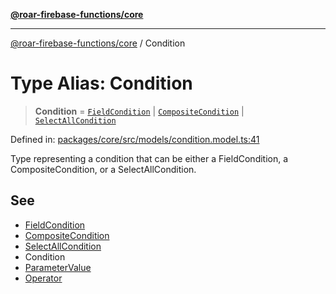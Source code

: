 [**@roar-firebase-functions/core**](../README.md)

---

[@roar-firebase-functions/core](../README.md) / Condition

# Type Alias: Condition

> **Condition** = [`FieldCondition`](../interfaces/FieldCondition.md) \| [`CompositeCondition`](../interfaces/CompositeCondition.md) \| [`SelectAllCondition`](SelectAllCondition.md)

Defined in: [packages/core/src/models/condition.model.ts:41](https://github.com/yeatmanlab/roar-firebase-functions/blob/0fc701649174b7557e55644b1065be2fa3d3d7ca/packages/core/src/models/condition.model.ts#L41)

Type representing a condition that can be either a FieldCondition, a CompositeCondition, or a SelectAllCondition.

## See

- [FieldCondition](../interfaces/FieldCondition.md)
- [CompositeCondition](../interfaces/CompositeCondition.md)
- [SelectAllCondition](SelectAllCondition.md)
- Condition
- [ParameterValue](ParameterValue.md)
- [Operator](../enumerations/Operator.md)
